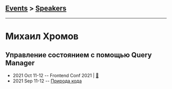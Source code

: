 ## [Events](../README.md) > [Speakers](../speakers.md)
---

# Михаил Хромов

## Управление состоянием с помощью Query Manager
- 2021 Oct 11-12 -- Frontend Conf 2021  | [:notebook:](https://drive.google.com/file/d/1a5FRt0shfCb7IIVSQicZe8GgTSg1mN00/view)  
- 2021 Sep 11-12 -- [Природа кода](https://youtu.be/AjhjE1PlEhE)    
